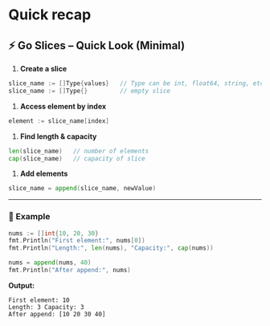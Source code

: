 # Quick recap

## ⚡ Go Slices – Quick Look (Minimal)

1. **Create a slice**

```go
slice_name := []Type{values}   // Type can be int, float64, string, etc.
slice_name := []Type{}         // empty slice
```

1. **Access element by index**

```go
element := slice_name[index]
```

1. **Find length & capacity**

```go
len(slice_name)   // number of elements
cap(slice_name)   // capacity of slice
```

1. **Add elements**

```go
slice_name = append(slice_name, newValue)
```

---

### 🔹 Example

```go
nums := []int{10, 20, 30}
fmt.Println("First element:", nums[0])
fmt.Println("Length:", len(nums), "Capacity:", cap(nums))

nums = append(nums, 40)
fmt.Println("After append:", nums)
```

**Output:**

```
First element: 10
Length: 3 Capacity: 3
After append: [10 20 30 40]
```